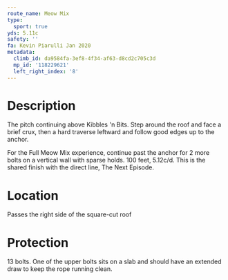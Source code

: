 ```yaml
---
route_name: Meow Mix
type:
  sport: true
yds: 5.11c
safety: ''
fa: Kevin Piarulli Jan 2020
metadata:
  climb_id: da9584fa-3ef8-4f34-af63-d8cd2c705c3d
  mp_id: '118229621'
  left_right_index: '8'
---
```

# Description
The pitch continuing above Kibbles 'n Bits. Step around the roof and face a brief crux, then a hard traverse leftward and follow good edges up to the anchor.

For the Full Meow Mix experience, continue past the anchor for 2 more bolts on a vertical wall with sparse holds. 100 feet, 5.12c/d. This is the shared finish with the direct line, The Next Episode.

# Location
Passes the right side of the square-cut roof

# Protection
13 bolts. One of the upper bolts sits on a slab and should have an extended draw to keep the rope running clean.
